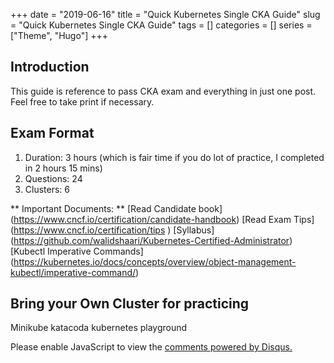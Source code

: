 +++ 
date = "2019-06-16"
title = "Quick Kubernetes Single CKA Guide"
slug = "Quick Kubernetes Single CKA Guide" 
tags = []
categories = []
series = ["Theme", "Hugo"]
+++

## Introduction

This guide is reference to pass CKA exam and everything in just one post.
Feel free to take print if necessary. 


## Exam Format


1. Duration: 3 hours (which is fair time if you do lot of practice, I completed in 2 hours 15 mins)
2. Questions: 24
3. Clusters: 6

** Important Documents: **
    [Read Candidate book] (https://www.cncf.io/certification/candidate-handbook)
    [Read Exam Tips] (https://www.cncf.io/certification/tips    )
    [Syllabus] (https://github.com/walidshaari/Kubernetes-Certified-Administrator)
    [Kubectl Imperative Commands] (https://kubernetes.io/docs/concepts/overview/object-management-kubectl/imperative-command/)

## Bring your Own Cluster for practicing

Minikube
katacoda kubernetes playground



<div id="disqus_thread"></div>
<script>

/**
*  RECOMMENDED CONFIGURATION VARIABLES: EDIT AND UNCOMMENT THE SECTION BELOW TO INSERT DYNAMIC VALUES FROM YOUR PLATFORM OR CMS.
*  LEARN WHY DEFINING THESE VARIABLES IS IMPORTANT: https://disqus.com/admin/universalcode/#configuration-variables*/
/*
var disqus_config = function () {
this.page.url = PAGE_URL;  // Replace PAGE_URL with your page's canonical URL variable
this.page.identifier = PAGE_IDENTIFIER; // Replace PAGE_IDENTIFIER with your page's unique identifier variable
};
*/
(function() { // DON'T EDIT BELOW THIS LINE
var d = document, s = d.createElement('script');
s.src = 'https://malipraveen-net.disqus.com/embed.js';
s.setAttribute('data-timestamp', +new Date());
(d.head || d.body).appendChild(s);
})();
</script>
<noscript>Please enable JavaScript to view the <a href="https://disqus.com/?ref_noscript">comments powered by Disqus.</a></noscript>